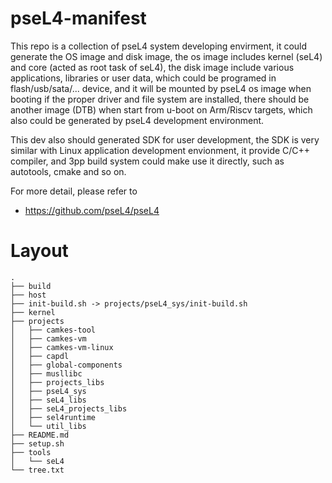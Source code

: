 # pseL4-manifest

This repo is a collection of pseL4 system developing envirment, it could generate the OS image and disk image, the os image includes kernel (seL4) and core (acted as root task of seL4), the disk image include various applications, libraries or user data, which could be programed in flash/usb/sata/... device, and it will be mounted by pseL4 os image when booting if the proper driver and file system are installed, there should be another image (DTB) when start from u-boot on Arm/Riscv targets, which also could be generated by pseL4 development environment.

This dev also should generated SDK for user development, the SDK is very similar with Linux application development envionment, it provide C/C++ compiler, and 3pp build system could make use it directly, such as autotools, cmake and so on.

For more detail, please refer to 
* https://github.com/pseL4/pseL4

# Layout

```
.
├── build
├── host
├── init-build.sh -> projects/pseL4_sys/init-build.sh
├── kernel
├── projects
│   ├── camkes-tool
│   ├── camkes-vm
│   ├── camkes-vm-linux
│   ├── capdl
│   ├── global-components
│   ├── musllibc
│   ├── projects_libs
│   ├── pseL4_sys
│   ├── seL4_libs
│   ├── seL4_projects_libs
│   ├── sel4runtime
│   └── util_libs
├── README.md
├── setup.sh
├── tools
│   └── seL4
└── tree.txt
```


